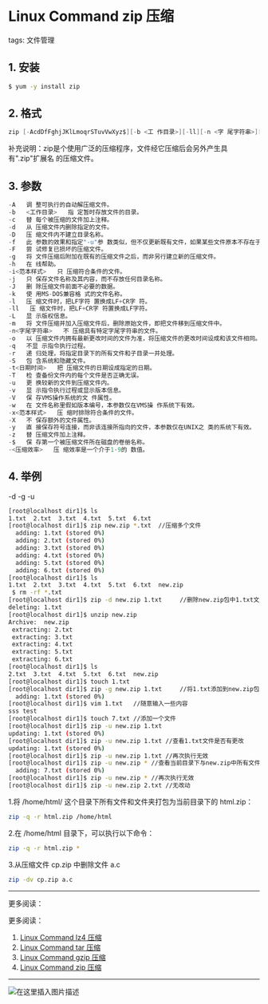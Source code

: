 #  Linux Command zip 压缩
tags: 文件管理

##  1. 安装

```bash
$ yum -y install zip
```
## 2. 格式
```c
zip [-AcdDfFghjJKlLmoqrSTuvVwXyz$][-b <工 作目录>][-ll][-n <字 尾字符串>][-t <日 期时间>][-<压 缩效率>][压 缩文件][文件...][-i <范本样式>][-x <范本样式>]
```

补充说明：zip是个使用广泛的压缩程序，文件经它压缩后会另外产生具 有".zip"扩展名 的压缩文件。
## 3. 参数

```c
-A   调 整可执行的自动解压缩文件。
-b   <工作目录>   指 定暂时存放文件的目录。
-c   替 每个被压缩的文件加上注释。
-d   从 压缩文件内删除指定的文件。
-D   压 缩文件内不建立目录名称。
-f   此 参数的效果和指定"-u"参 数类似，但不仅更新既有文件，如果某些文件原本不存在于压缩文件内，使用本参数会一并将其加入压缩文件中。
-F   尝 试修复已损坏的压缩文件。
-g   将 文件压缩后附加在既有的压缩文件之后，而非另行建立新的压缩文件。
-h   在 线帮助。
-i<范本样式>   只 压缩符合条件的文件。
-j   只 保存文件名称及其内容，而不存放任何目录名称。
-J   删 除压缩文件前面不必要的数据。
-k   使 用MS-DOS兼容格 式的文件名称。
-l   压 缩文件时，把LF字符 置换成LF+CR字 符。
-ll   压 缩文件时，把LF+CR字 符置换成LF字符。
-L   显 示版权信息。
-m   将 文件压缩并加入压缩文件后，删除原始文件，即把文件移到压缩文件中。
-n<字尾字符串>   不 压缩具有特定字尾字符串的文件。
-o   以 压缩文件内拥有最新更改时间的文件为准，将压缩文件的更改时间设成和该文件相同。
-q   不显 示指令执行过程。
-r   递 归处理，将指定目录下的所有文件和子目录一并处理。
-S   包 含系统和隐藏文件。
-t<日期时间>   把 压缩文件的日期设成指定的日期。
-T   检 查备份文件内的每个文件是否正确无误。
-u   更 换较新的文件到压缩文件内。
-v   显 示指令执行过程或显示版本信息。
-V   保 存VMS操作系统的文 件属性。
-w   在 文件名称里假如版本编号，本参数仅在VMS操 作系统下有效。
-x<范本样式>   压 缩时排除符合条件的文件。
-X   不 保存额外的文件属性。
-y   直 接保存符号连接，而非该连接所指向的文件，本参数仅在UNIX之 类的系统下有效。
-z   替 压缩文件加上注释。
-$   保 存第一个被压缩文件所在磁盘的卷册名称。
-<压缩效率>   压 缩效率是一个介于1-9的 数值。
```
## 4. 举例
-d -g -u
```bash
[root@localhost dir1]$ ls
1.txt  2.txt  3.txt  4.txt  5.txt  6.txt
[root@localhost dir1]$ zip new.zip *.txt  //压缩多个文件
  adding: 1.txt (stored 0%)
  adding: 2.txt (stored 0%)
  adding: 3.txt (stored 0%)
  adding: 4.txt (stored 0%)
  adding: 5.txt (stored 0%)
  adding: 6.txt (stored 0%)
[root@localhost dir1]$ ls
1.txt  2.txt  3.txt  4.txt  5.txt  6.txt  new.zip
 $ rm -rf *.txt
[root@localhost dir1]$ zip -d new.zip 1.txt     //删除new.zip包中1.txt文件
deleting: 1.txt
[root@localhost dir1]$ unzip new.zip 
Archive:  new.zip
 extracting: 2.txt                   
 extracting: 3.txt                   
 extracting: 4.txt                   
 extracting: 5.txt                   
 extracting: 6.txt                   
[root@localhost dir1]$ ls
2.txt  3.txt  4.txt  5.txt  6.txt  new.zip
[root@localhost dir1]$ touch 1.txt
[root@localhost dir1]$ zip -g new.zip 1.txt     //将1.txt添加到new.zip包中
  adding: 1.txt (stored 0%)
[root@localhost dir1]$ vim 1.txt   //随意输入一些内容
sss test
[root@localhost dir1]$ touch 7.txt //添加一个文件
[root@localhost dir1]$ zip -u new.zip 1.txt 
updating: 1.txt (stored 0%)
[root@localhost dir1]$ zip -u new.zip 1.txt //查看1.txt文件是否有更改
updating: 1.txt (stored 0%)
[root@localhost dir1]$ zip -u new.zip 1.txt //再次执行无效
[root@localhost dir1]$ zip -u new.zip * //查看当前目录下与new.zip中所有文件是否有更改或添加
  adding: 7.txt (stored 0%)
[root@localhost dir1]$ zip -u new.zip * //再次执行无效
[root@localhost dir1]$ zip -u new.zip 2.txt //无改动
```

1.将 /home/html/ 这个目录下所有文件和文件夹打包为当前目录下的 html.zip：
```bash
zip -q -r html.zip /home/html
```
2.在 /home/html 目录下，可以执行以下命令：
```bash
zip -q -r html.zip *
```
3.从压缩文件 cp.zip 中删除文件 a.c

```bash
zip -dv cp.zip a.c
```
---

更多阅读：

更多阅读：
 1. [Linux Command lz4 压缩](https://blog.csdn.net/xixihahalelehehe/article/details/125201619)
 2. [Linux Command tar 压缩](https://ghostwritten.blog.csdn.net/article/details/106056841)
 3. [Linux Command gzip 压缩](https://blog.csdn.net/xixihahalelehehe/article/details/104724596)
 4. [Linux Command zip 压缩](https://blog.csdn.net/xixihahalelehehe/article/details/125203106)

---

![在这里插入图片描述](https://img-blog.csdnimg.cn/0f5e605ef19b48e294135941117e3fa3.gif#pic_center)
